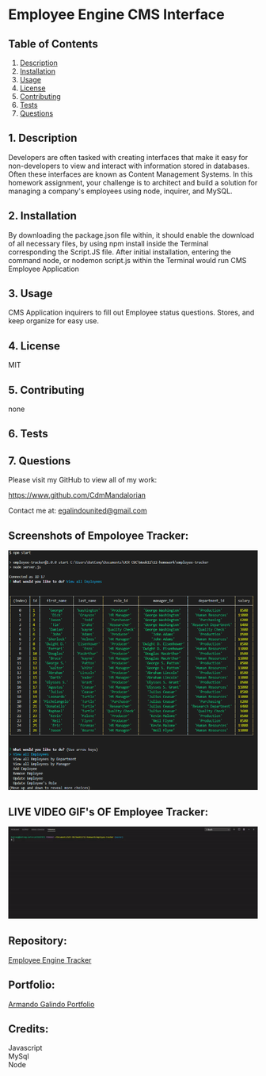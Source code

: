 # Employee Engine CMS Interface

## Table of Contents
1. [ Description ](#desc)
2. [ Installation ](#install)
3. [ Usage ](#usage)
4. [ License ](#lic)
5. [ Contributing ](#contrib)
6. [ Tests ](#test)
7. [ Questions ](#quest)
    
<a name="desc"></a>
## 1. Description
Developers are often tasked with creating interfaces that make it easy for non-developers to view and interact with information stored in databases. Often these interfaces are known as Content Management Systems. In this homework assignment, your challenge is to architect and build a solution for managing a company's employees using node, inquirer, and MySQL.
    
<a name="install"></a>
## 2. Installation
By downloading the package.json file within, it should enable the download of all necessary files, by using npm install inside the Terminal corresponding the Script.JS file.  After initial installation, entering the command node, or nodemon script.js within the Terminal would run CMS Employee Application
    
<a name="usage"></a>
## 3. Usage
CMS Application inquirers to fill out Employee status questions.  Stores, and keep organize for easy use.
    
<a name="lic"></a>
## 4. License
MIT
    
<a name="contrib"></a>
## 5. Contributing
none
    
<a name="test"></a>
## 6. Tests

    
<a name="quest"></a>
## 7. Questions
Please visit my GitHub to view all of my work:

https://www.github.com/CdmMandalorian 

Contact me at: egalindounited@gmail.com

## Screenshots of Empoloyee Tracker:
<img src="./assets/images/employee-trackerSS.png">

## LIVE VIDEO GIF's OF Employee Tracker:
<img src="./assets/images/employee-tracker.gif">


## Repository:  
[Employee Engine Tracker](https://github.com/CdmMandalorian/employee-tracker )  

  
## Portfolio:  
[Armando Galindo Portfolio](https://cdmmandalorian.github.io/Armando-E-Galindo-Portfolio/)
  
## Credits:    
               
Javascript          
MySql        
Node       